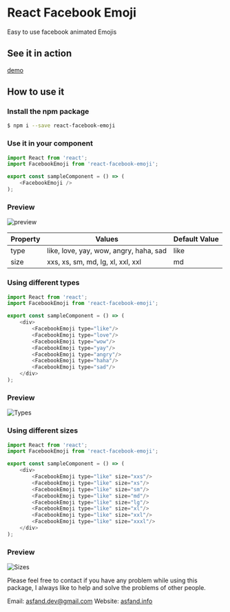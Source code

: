 # React Facebook Emoji
Easy to use facebook animated Emojis

## See it in action
[demo](https://asfandiyark7.github.io/react-facebook-emoji)

## How to use it

### Install the npm package
```sh
$ npm i --save react-facebook-emoji
```

### Use it in your component
```javascript
import React from 'react';
import FacebookEmoji from 'react-facebook-emoji';

export const sampleComponent = () => (
    <FacebookEmoji />
);
```
### Preview
![preview](https://raw.githubusercontent.com/asfandiyark7/react-facebook-emoji/master/docs/images/single.gif)


Property | Values | Default Value
-------- | ------ | -------------
type | like, love, yay, wow, angry, haha, sad | like
size | xxs, xs, sm, md, lg, xl, xxl, xxl | md


### Using different types
```javascript
import React from 'react';
import FacebookEmoji from 'react-facebook-emoji';

export const sampleComponent = () => (
    <div>
        <FacebookEmoji type="like"/>
        <FacebookEmoji type="love"/>
        <FacebookEmoji type="wow"/>
        <FacebookEmoji type="yay"/>
        <FacebookEmoji type="angry"/>
        <FacebookEmoji type="haha"/>
        <FacebookEmoji type="sad"/>
    </div>
);
```
### Preview
![Types](https://raw.githubusercontent.com/asfandiyark7/react-facebook-emoji/master/docs/images/types.gif)


### Using different sizes
```javascript
import React from 'react';
import FacebookEmoji from 'react-facebook-emoji';

export const sampleComponent = () => (
    <div>
        <FacebookEmoji type="like" size="xxs"/>
        <FacebookEmoji type="like" size="xs"/>
        <FacebookEmoji type="like" size="sm"/>
        <FacebookEmoji type="like" size="md"/>
        <FacebookEmoji type="like" size="lg"/>
        <FacebookEmoji type="like" size="xl"/>
        <FacebookEmoji type="like" size="xxl"/>
        <FacebookEmoji type="like" size="xxxl"/>
    </div>
);
```
### Preview
![Sizes](https://raw.githubusercontent.com/asfandiyark7/react-facebook-emoji/master/docs/images/sizes.gif)


Please feel free to contact if you have any problem while using this package, I always like to help and solve the problems of other people.

Email:  asfand.dev@gmail.com
Website:  [asfand.info](https://asfand.info)